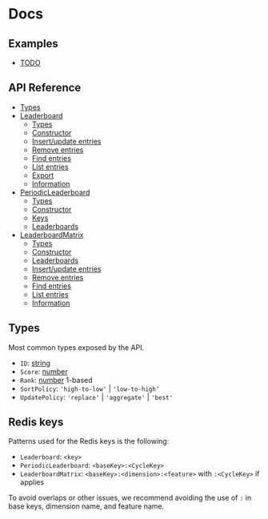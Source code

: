# Docs

## Examples

* [TODO]()

## API Reference

* [Types](#types)
* [Leaderboard](Leaderboard.md)
  * [Types](Leaderboard.md#types)
  * [Constructor](Leaderboard.md#constructor)
  * [Insert/update entries](Leaderboard.md#insertupdate-entries)
  * [Remove entries](Leaderboard.md#remove-entries)
  * [Find entries](Leaderboard.md#find-entries)
  * [List entries](Leaderboard.md#list-entries)
  * [Export](Leaderboard.md#export)
  * [Information](Leaderboard.md#information)
* [PeriodicLeaderboard](PeriodicLeaderboard.md)
  * [Types](PeriodicLeaderboard.md#types)
  * [Constructor](PeriodicLeaderboard.md#constructor)
  * [Keys](PeriodicLeaderboard.md#keys)
  * [Leaderboards](PeriodicLeaderboard.md#leaderboards)
* [LeaderboardMatrix](LeaderboardMatrix.md)
  * [Types](LeaderboardMatrix.md#types)
  * [Constructor](LeaderboardMatrix.md#constructor)
  * [Leaderboards](LeaderboardMatrix.md#leaderboards)
  * [Insert/update entries](LeaderboardMatrix.md#insertupdate-entries)
  * [Remove entries](LeaderboardMatrix.md#remove-entries)
  * [Find entries](LeaderboardMatrix.md#find-entries)
  * [List entries](LeaderboardMatrix.md#list-entries)
  * [Information](LeaderboardMatrix.md#information)

## Types

Most common types exposed by the API.

* `ID`: [string](https://developer.mozilla.org/docs/Web/JavaScript/Reference/Global_Objects/String)
* `Score`: [number](https://developer.mozilla.org/docs/Web/JavaScript/Reference/Global_Objects/Number)
* `Rank`: [number](https://developer.mozilla.org/docs/Web/JavaScript/Reference/Global_Objects/Number) 1-based
* `SortPolicy`: `'high-to-low'` | `'low-to-high'`
* `UpdatePolicy`: `'replace'` | `'aggregate'` | `'best'`

## Redis keys

Patterns used for the Redis keys is the following:

* `Leaderboard`: `<key>`
* `PeriodicLeaderboard`: `<baseKey>:<CycleKey>`
* `LeaderboardMatrix`: `<baseKey>:<dimension>:<feature>` with `:<CycleKey>` if applies

To avoid overlaps or other issues, we recommend avoiding the use of `:` in base keys, dimension name, and feature name.
